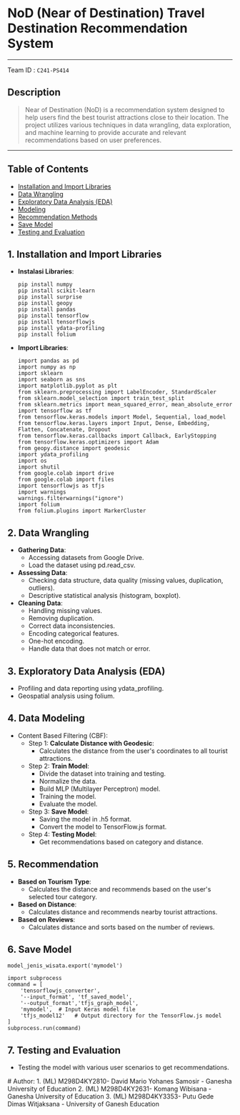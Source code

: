 # **NoD (Near of Destination) Travel Destination Recommendation System**

---
Team ID : `C241-PS414`

## Description
> Near of Destination (NoD) is a recommendation system designed to help users find the best tourist attractions close to their location. The project utilizes various techniques in data wrangling, data exploration, and machine learning to provide accurate and relevant recommendations based on user preferences.
---
## Table of Contents
- [Installation and Import Libraries](#installation)
- [Data Wrangling](#data-wrangling)
- [Exploratory Data Analysis (EDA)](#exploratory-data-analysis-eda)
- [Modeling](#modeling)
- [Recommendation Methods](#recommendation-methods)
- [Save Model](#save-model)
- [Testing and Evaluation](#testing-and-evaluation)
  
## 1. Installation and Import Libraries
  - **Instalasi Libraries**:
    ```
    pip install numpy
    pip install scikit-learn
    pip install surprise
    pip install geopy
    pip install pandas
    pip install tensorflow
    pip install tensorflowjs
    pip install ydata-profiling
    pip install folium
    ```
  - **Import Libraries**:
    ```
    import pandas as pd
    import numpy as np
    import sklearn
    import seaborn as sns
    import matplotlib.pyplot as plt
    from sklearn.preprocessing import LabelEncoder, StandardScaler
    from sklearn.model_selection import train_test_split
    from sklearn.metrics import mean_squared_error, mean_absolute_error
    import tensorflow as tf
    from tensorflow.keras.models import Model, Sequential, load_model
    from tensorflow.keras.layers import Input, Dense, Embedding, Flatten, Concatenate, Dropout
    from tensorflow.keras.callbacks import Callback, EarlyStopping
    from tensorflow.keras.optimizers import Adam
    from geopy.distance import geodesic
    import ydata_profiling
    import os
    import shutil
    from google.colab import drive
    from google.colab import files
    import tensorflowjs as tfjs
    import warnings
    warnings.filterwarnings("ignore")
    import folium
    from folium.plugins import MarkerCluster
    ```

## 2. Data Wrangling
  - **Gathering Data**:
    - Accessing datasets from Google Drive.
    - Load the dataset using pd.read_csv.
  - **Assessing Data**:
    - Checking data structure, data quality (missing values, duplication, outliers).
    - Descriptive statistical analysis (histogram, boxplot).
  - **Cleaning Data**:
    - Handling missing values.
    - Removing duplication.
    - Correct data inconsistencies.
    - Encoding categorical features.
    - One-hot encoding.
    - Handle data that does not match or error.

## 3. Exploratory Data Analysis (EDA)
  - Profiling and data reporting using ydata_profiling.
  - Geospatial analysis using folium.

## 4. Data Modeling
  - Content Based Filtering (CBF):
    - Step 1: **Calculate Distance with Geodesic**:
      - Calculates the distance from the user's coordinates to all tourist attractions.
    - Step 2: **Train Model**:
      - Divide the dataset into training and testing.
      - Normalize the data.
      - Build MLP (Multilayer Perceptron) model.
      - Training the model.
      - Evaluate the model.
    - Step 3: **Save Model**:
      - Saving the model in .h5 format.
      - Convert the model to TensorFlow.js format.
    - Step 4: **Testing Model**:
      - Get recommendations based on category and distance.

## 5. Recommendation
  - **Based on Tourism Type**:
    - Calculates the distance and recommends based on the user's selected tour category.
  - **Based on Distance**:
    - Calculates distance and recommends nearby tourist attractions.
  - **Based on Reviews**:
    - Calculates distance and sorts based on the number of reviews.

## 6. Save Model
  ```
  model_jenis_wisata.export('mymodel')
  
  import subprocess
  command = [
      'tensorflowjs_converter',
      '--input_format', 'tf_saved_model',
      '--output_format','tfjs_graph_model',
      'mymodel',  # Input Keras model file
      'tfjs_model12'   # Output directory for the TensorFlow.js model
  ]
  subprocess.run(command)
  ```

## 7. Testing and Evaluation
  - Testing the model with various user scenarios to get recommendations.
<p>
# Author:
1. (ML) M298D4KY2810- David Mario Yohanes Samosir - Ganesha University of Education
2. (ML) M298D4KY2631- Komang Wibisana - Ganesha University of Education
3. (ML) M298D4KY3353- Putu Gede Dimas Witjaksana - University of Ganesh Education
